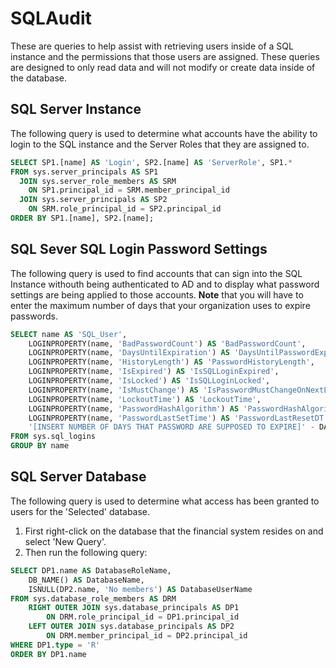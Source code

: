 # SQLAudit

These are queries to help assist with retrieving users inside of a SQL instance and the permissions that those users are assigned.  These queries are designed to only read data and will not modify or create data inside of the database.

## SQL Server Instance

The following query is used to determine what accounts have the ability to login to the SQL instance and the Server Roles that they are assigned to.

``` SQL
SELECT SP1.[name] AS 'Login', SP2.[name] AS 'ServerRole', SP1.*
FROM sys.server_principals AS SP1
  JOIN sys.server_role_members AS SRM
    ON SP1.principal_id = SRM.member_principal_id
  JOIN sys.server_principals AS SP2
    ON SRM.role_principal_id = SP2.principal_id
ORDER BY SP1.[name], SP2.[name];
```

## SQL Sever SQL Login Password Settings

The following query is used to find accounts that can sign into the SQL Instance withouth being authenticated to AD and to display what password settings are being applied to those accounts. **Note** that you will have to enter the maximum number of days that your organization uses to expire passwords.

``` SQL
SELECT name AS 'SQL_User',
    LOGINPROPERTY(name, 'BadPasswordCount') AS 'BadPasswordCount',
    LOGINPROPERTY(name, 'DaysUntilExpiration') AS 'DaysUntilPasswordExpires',
    LOGINPROPERTY(name, 'HistoryLength') AS 'PasswordHistoryLength',
    LOGINPROPERTY(name, 'IsExpired') AS 'IsSQLLoginExpired',
    LOGINPROPERTY(name, 'IsLocked') AS 'IsSQLLoginLocked',
    LOGINPROPERTY(name, 'IsMustChange') AS 'IsPasswordMustChangeOnNextLogin',
    LOGINPROPERTY(name, 'LockoutTime') AS 'LockoutTime',
    LOGINPROPERTY(name, 'PasswordHashAlgorithm') AS 'PasswordHashAlgorithm',
    LOGINPROPERTY(name, 'PasswordLastSetTime') AS 'PasswordLastResetDT',
    '[INSERT NUMBER OF DAYS THAT PASSWORD ARE SUPPOSED TO EXPIRE]' - DATEDIFF(DAY, CONVERT(DATETIME, LOGINPROPERTY(name, 'PasswordLastSetTime')), GETDATE()) AS 'DaysUntilExpiration'
FROM sys.sql_logins
GROUP BY name
```


## SQL Server Database

The following query is used to determine what access has been granted to users for the 'Selected' database.

1. First right-click on the database that the financial system resides on and select 'New Query'.
2. Then run the following query:

``` SQL
SELECT DP1.name AS DatabaseRoleName,
    DB_NAME() AS DatabaseName,
    ISNULL(DP2.name, 'No members') AS DatabaseUserName
FROM sys.database_role_members AS DRM
    RIGHT OUTER JOIN sys.database_principals AS DP1
        ON DRM.role_principal_id = DP1.principal_id
    LEFT OUTER JOIN sys.database_principals AS DP2
        ON DRM.member_principal_id = DP2.principal_id
WHERE DP1.type = 'R'
ORDER BY DP1.name
```